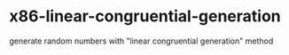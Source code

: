 # x86-linear-congruential-generation
generate random numbers with "linear congruential generation" method
